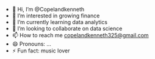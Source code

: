 - 👋 Hi, I’m @Copelandkenneth
- 👀 I’m interested in growing finance
- 🌱 I’m currently learning data analytics 
- 💞️ I’m looking to collaborate on data science
- 📫 How to reach me copelandkenneth325@gmail.com 
- 😄 Pronouns: ...
- ⚡ Fun fact: music lover

<!---
Copelandkenneth/Copelandkenneth is a ✨ special ✨ repository because its `README.md` (this file) appears on your GitHub profile.
You can click the Preview link to take a look at your changes.
--->

